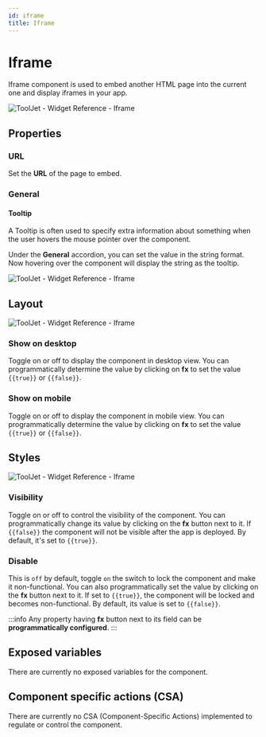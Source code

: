 ```yaml
---
id: iframe
title: Iframe
---
```


# Iframe

Iframe component is used to embed another HTML page into the current one and display iframes in your app.

<div style={{textAlign: 'center'}}>

<img className="screenshot-full" src="/img/widgets/iframe/iframe.png" alt="ToolJet - Widget Reference - Iframe" />

</div>

## Properties

### URL

Set the **URL** of the page to embed.

### General

#### Tooltip

A Tooltip is often used to specify extra information about something when the user hovers the mouse pointer over the component.

Under the <b>General</b> accordion, you can set the value in the string format. Now hovering over the component will display the string as the tooltip.

<div style={{textAlign: 'center'}}>

<img className="screenshot-full" src="/img/tooltip.png" alt="ToolJet - Widget Reference - Iframe" />

</div>

## Layout

<div style={{textAlign: 'center'}}>

<img className="screenshot-full" src="/img/widgets/iframe/layout.png" alt="ToolJet - Widget Reference - Iframe" />

</div>

### Show on desktop

Toggle on or off to display the component in desktop view. You can programmatically determine the value by clicking on **fx** to set the value `{{true}}` or `{{false}}`.

### Show on mobile

Toggle on or off to display the component in mobile view. You can programmatically determine the value by clicking on **fx** to set the value `{{true}}` or `{{false}}`.

## Styles

<div style={{textAlign: 'center'}}>

<img className="screenshot-full" src="/img/widgets/iframe/styles.png" alt="ToolJet - Widget Reference - Iframe" />

</div>

### Visibility

Toggle on or off to control the visibility of the component. You can programmatically change its value by clicking on the **fx** button next to it. If `{{false}}` the component will not be visible after the app is deployed. By default, it's set to `{{true}}`.

### Disable

This is `off` by default, toggle `on` the switch to lock the component and make it non-functional. You can also programmatically set the value by clicking on the **fx** button next to it. If set to `{{true}}`, the component will be locked and becomes non-functional. By default, its value is set to `{{false}}`.

:::info
Any property having **fx** button next to its field can be **programmatically configured**.
:::

## Exposed variables

There are currently no exposed variables for the component.

## Component specific actions (CSA)

There are currently no CSA (Component-Specific Actions) implemented to regulate or control the component.
